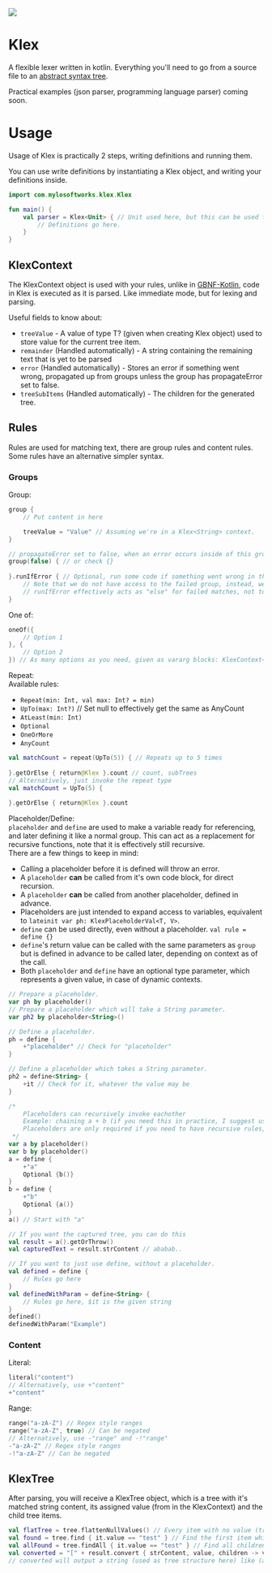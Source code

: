 [![](https://www.jitpack.io/v/Mylo-Softworks/Klex.svg)](https://www.jitpack.io/#Mylo-Softworks/Klex)

# Klex
A flexible lexer written in kotlin. Everything you'll need to go from a source file to an [abstract syntax tree](https://en.wikipedia.org/wiki/Abstract_syntax_tree).

Practical examples (json parser, programming language parser) coming soon.

# Usage
Usage of Klex is practically 2 steps, writing definitions and running them.

You can use write definitions by instantiating a Klex object, and writing your definitions inside.
```kotlin
import com.mylosoftworks.klex.Klex

fun main() {
    val parser = Klex<Unit> { // Unit used here, but this can be used for storing information in the tree items for parsing
        // Definitions go here.
    }
}
```

## KlexContext
The KlexContext object is used with your rules, unlike in [GBNF-Kotlin](https://github.com/Mylo-Softworks/GBNF-Kotlin), code in Klex is executed as it is parsed. Like immediate mode, but for lexing and parsing.

Useful fields to know about:
* `treeValue` - A value of type T? (given when creating Klex<T> object) used to store value for the current tree item.
* `remainder` (Handled automatically) - A string containing the remaining text that is yet to be parsed
* `error` (Handled automatically) - Stores an error if something went wrong, propagated up from groups unless the group has propagateError set to false.
* `treeSubItems` (Handled automatically) - The children for the generated tree.

## Rules
Rules are used for matching text, there are group rules and content rules. Some rules have an alternative simpler syntax.

### Groups
Group:
```kotlin
group {
    // Put content in here

    treeValue = "Value" // Assuming we're in a Klex<String> context.
}

// propagateError set to false, when an error occurs inside of this group, don't consider the parent context to have failed.
group(false) { // or check {}
    
}.runIfError { // Optional, run some code if something went wrong in the group
    // Note that we do not have access to the failed group, instead, we can create a new group.
    // runIfError effectively acts as "else" for failed matches, not to be confused with oneOf groups, which are not meant for error checking
}
```
One of:
```kotlin
oneOf({
    // Option 1
}, {
    // Option 2
}) // As many options as you need, given as vararg blocks: KlexContext<T>.() -> Unit
```
Repeat:  
Available rules:
* `Repeat(min: Int, val max: Int? = min)`
* `UpTo(max: Int?)` // Set null to effectively get the same as AnyCount
* `AtLeast(min: Int)`
* `Optional`
* `OneOrMore`
* `AnyCount`

```kotlin
val matchCount = repeat(UpTo(5)) { // Repeats up to 5 times
    
}.getOrElse { return@Klex }.count // count, subTrees
// Alternatively, just invoke the repeat type
val matchCount = UpTo(5) {
    
}.getOrElse { return@Klex }.count
```

Placeholder/Define:  
`placeholder` and `define` are used to make a variable ready for referencing, and later defining it like a normal group. This can act as a replacement for recursive functions, note that it is effectively still recursive.  
There are a few things to keep in mind:
* Calling a placeholder before it is defined will throw an error.
* A `placeholder` **can** be called from it's own code block, for direct recursion.
* A `placeholder` **can** be called from another placeholder, defined in advance.
* Placeholders are just intended to expand access to variables, equivalent to `lateinit var ph: KlexPlaceholderVal<T, V>`.
* `define` can be used directly, even without a placeholder. `val rule = define {}`
* `define`'s return value can be called with the same parameters as `group` but is defined in advance to be called later, depending on context as of the call.
* Both `placeholder` and `define` have an optional type parameter, which represents a given value, in case of dynamic contexts.
```kotlin
// Prepare a placeholder.
var ph by placeholder()
// Prepare a placeholder which will take a String parameter.
var ph2 by placeholder<String>()

// Define a placeholder.
ph = define {
    +"placeholder" // Check for "placeholder"
}

// Define a placeholder which takes a String parameter.
ph2 = define<String> {
    +it // Check for it, whatever the value may be
}

/*
    Placeholders can recursively invoke eachother
    Example: chaining a + b (if you need this in practice, I suggest using repeat instead.
    Placeholders are only required if you need to have recursive rules, functions can also do the same thing.)
 */
var a by placeholder()
var b by placeholder()
a = define {
    +"a"
    Optional {b()}
}
b = define {
    +"b"
    Optional {a()}
}
a() // Start with "a"

// If you want the captured tree, you can do this
val result = a().getOrThrow()
val capturedText = result.strContent // ababab..

// If you want to just use define, without a placeholder.
val defined = define {
    // Rules go here
}
val definedWithParam = define<String> {
    // Rules go here, $it is the given string
}
defined()
definedWithParam("Example")
```

### Content
Literal:
```kotlin
literal("content")
// Alternatively, use +"content"
+"content"
```
Range:
```kotlin
range("a-zA-Z") // Regex style ranges
range("a-zA-Z", true) // Can be negated
// Alternatively, use -"range" and -!"range"
-"a-zA-Z" // Regex style ranges
-!"a-zA-Z" // Can be negated
```

## KlexTree
After parsing, you will receive a KlexTree object, which is a tree with it's matched string content, its assigned value (from in the KlexContext) and the child tree items.  

```kotlin
val flatTree = tree.flattenNullValues() // Every item with no value (treeValue) set will be removed, and it's children will be merged upwards, this will greatly reduce the total amount of tree items, and leave only the items you need.
val found = tree.find { it.value == "test" } // Find the first item which matches the predicate, or null if no matches were found
val allFound = tree.findAll { it.value == "test" } // Find all children which match the predicate
val converted = "[" + result.convert { strContent, value, children -> value + children.joinToString(", ", "[", "]") } + "]" // Convert the tree to a custom structure
// converted will output a string (used as tree structure here) like (assuming all values are just "value") [value[value[], value[value[]]]]
```